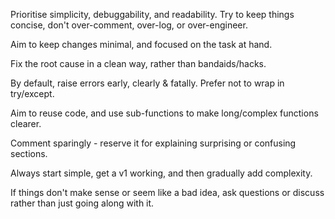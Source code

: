 Prioritise simplicity, debuggability, and readability. Try to keep things concise, don't over-comment, over-log, or over-engineer.

Aim to keep changes minimal, and focused on the task at hand.

Fix the root cause in a clean way, rather than bandaids/hacks.

By default, raise errors early, clearly & fatally. Prefer not to wrap in try/except.

Aim to reuse code, and use sub-functions to make long/complex functions clearer.

Comment sparingly - reserve it for explaining surprising or confusing sections.

Always start simple, get a v1 working, and then gradually add complexity.

If things don't make sense or seem like a bad idea, ask questions or discuss rather than just going along with it.
